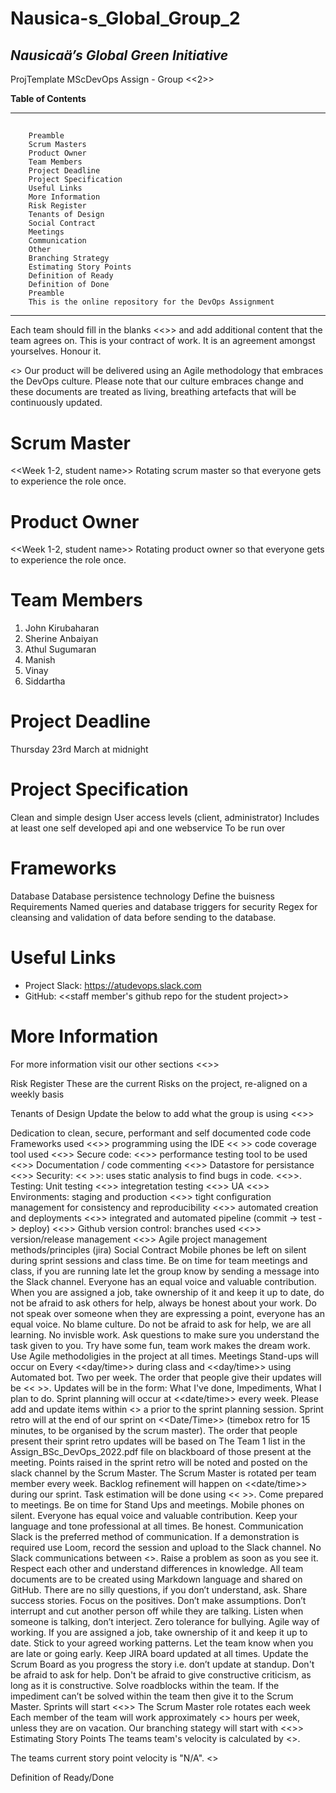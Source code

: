 # Nausica-s_Global_Group_2
## ***Nausicaä’s Global Green Initiative***

ProjTemplate
MScDevOps Assign - Group <<2>>


**Table of Contents**
________________________________________________________________________________________________________________

##

		Preamble
		Scrum Masters
		Product Owner
		Team Members
		Project Deadline
		Project Specification
		Useful Links
		More Information
		Risk Register
		Tenants of Design
		Social Contract
		Meetings
		Communication
		Other
		Branching Strategy
		Estimating Story Points
		Definition of Ready
		Definition of Done
		Preamble
		This is the online repository for the DevOps Assignment

______________________________________________________________________________________________________________________________________________________________________________
Each team should fill in the blanks <<>> and add additional content that the team agrees on. This is your contract of work. It is an agreement amongst yourselves. Honour it.

<> Our product will be delivered using an Agile methodology that embraces the DevOps culture. Please note that our culture embraces change and these documents are treated as living, breathing artefacts that will be continuously updated.

# Scrum Master
<<Week 1-2, student name>> Rotating scrum master so that everyone gets to experience the role once.

# Product Owner
<<Week 1-2, student name>> Rotating product owner so that everyone gets to experience the role once.

# Team Members
1. John Kirubaharan
2. Sherine Anbaiyan
3. Athul Sugumaran
4. Manish
5. Vinay
6. Siddartha

# Project Deadline
Thursday 23rd March at midnight

# Project Specification
Clean and simple design User access levels (client, administrator) Includes at least one self developed api and one webservice To be run over

# Frameworks
Database Database persistence technology Define the buisness Requirements Named queries and database triggers for security Regex for cleansing and validation of data before sending to the database.

# Useful Links
- Project Slack: https://atudevops.slack.com
- GitHub: <<staff member's github repo for the student project>>

# More Information
For more information visit our other sections <<>>

Risk Register
These are the current Risks on the project, re-aligned on a weekly basis

Tenants of Design
Update the below to add what the group is using <<>>

Dedication to clean, secure, performant and self documented code
code Frameworks used <<>>
programming using the IDE << >>
code coverage tool used <<>>
Secure code: <<>>
performance testing tool to be used <<>>
Documentation / code commenting <<>>
Datastore for persistance <<>>
Security:
<< >>: uses static analysis to find bugs in code.
<<>>.
Testing:
Unit testing <<>>
integretation testing <<>>
UA <<>>
Environments:
staging and production <<>>
tight configuration management for consistency and reproducibility <<>>
automated creation and deployments <<>>
integrated and automated pipeline (commit -> test -> deploy) <<>>
Github version control:
branches used <<>>
version/release management <<>>
Agile project management methods/principles (jira)
Social Contract
Mobile phones be left on silent during sprint sessions and class time.
Be on time for team meetings and class, if you are running late let the group know by sending a message into the Slack channel.
Everyone has an equal voice and valuable contribution.
When you are assigned a job, take ownership of it and keep it up to date, do not be afraid to ask others for help, 
always be honest about your work.
Do not speak over someone when they are expressing a point, everyone has an equal voice.
No blame culture.
Do not be afraid to ask for help, we are all learning.
No invisble work.
Ask questions to make sure you understand the task given to you.
Try have some fun, team work makes the dream work.
Use Agile methodoligies in the project at all times.
Meetings
Stand-ups will occur on Every <<day/time>> during class and <<day/time>> using Automated bot. Two per week.
The order that people give their updates will be << >>.
Updates will be in the form: What I've done, Impediments, What I plan to do.
Sprint planning will occur at <<date/time>> every week.
Please add and update items within <<issue management tool>> a prior to the sprint planning session.
Sprint retro will at the end of our sprint on <<Date/Time>> (timebox retro for 15 minutes, to be organised by the scrum master).
The order that people present their sprint retro updates will be based on The Team 1 list in the Assign_BSc_DevOps_2022.pdf file 
  on blackboard of those present at the meeting.
Points raised in the sprint retro will be noted and posted on the slack channel by the Scrum Master. The Scrum Master is rotated 
  per team member every week.
Backlog refinement will happen on <<date/time>> during our sprint.
Task estimation will be done using << >>. 
Come prepared to meetings.
Be on time for Stand Ups and meetings.
Mobile phones on silent.
Everyone has equal voice and valuable contribution.
Keep your language and tone professional at all times.
Be honest.
Communication
Slack is the preferred method of communication.
If a demonstration is required use Loom, record the session and upload to the Slack channel.
No Slack communications between <<time and time>>.
Raise a problem as soon as you see it.
Respect each other and understand differences in knowledge.
All team documents are to be created using Markdown language and shared on GitHub.
There are no silly questions, if you don’t understand, ask.
Share success stories.
Focus on the positives.
Don’t make assumptions.
Don’t interrupt and cut another person off while they are talking.
Listen when someone is talking, don’t interject.
Zero tolerance for bullying.
Agile way of working.
If you are assigned a job, take ownership of it and keep it up to date.
Stick to your agreed working patterns. Let the team know when you are late or going early.
Keep JIRA board updated at all times.
Update the Scrum Board as you progress the story i.e. don’t update at standup.
Don't be afraid to ask for help.
Don't be afraid to give constructive criticism, as long as it is constructive.
Solve roadblocks within the team. If the impediment can’t be solved within the team then give it to the Scrum Master.
Sprints will start <<>>
The Scrum Master role rotates each week 
Each member of the team will work approximately <<hours>> hours per week, unless they are on vacation.
Our branching stategy will start with <<>>
Estimating Story Points
The teams team's velocity is calculated by <>.

The teams current story point velocity is "N/A". <>

Definition of Ready/Done